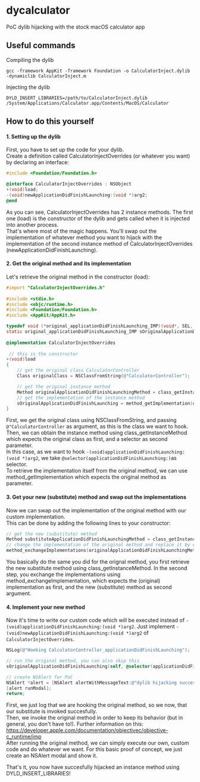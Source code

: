 # dycalculator
PoC dylib hijacking with the stock macOS calculator app

## Useful commands

Compiling the dylib  
```
gcc -framework AppKit -framework Foundation -o CalculatorInject.dylib -dynamiclib CalculatorInject.m
```

Injecting the dylib  
```
DYLD_INSERT_LIBRARIES=/path/to/CalculatorInject.dylib /System/Applications/Calculator.app/Contents/MacOS/Calculator
```


## How to do this yourself

#### 1. Setting up the dylib

First, you have to set up the code for your dylib.  
Create a definition called CalculatorInjectOverrides (or whatever you want) by declaring an interface:
```objective-c
#include <Foundation/Foundation.h>

@interface CalculatorInjectOverrides : NSObject
+(void)load;
-(void)newApplicationDidFinishLaunching:(void *)arg2;
@end
```

As you can see, CalculatorInjectOverrides has 2 instance methods.
The first one (load) is the constructor of the dylib and gets called when it is injected into another process.  
That's where most of the magic happens. You'll swap out the implementation of whatever method you want to hijack with the implementation of the second instance method of CalculatorInjectOverrides (newApplicationDidFinishLaunching).


#### 2. Get the original method and its implementation
Let's retrieve the original method in the constructor (load):
```objective-c
#import "CalculatorInjectOverrides.h"
 
#include <stdio.h>
#include <objc/runtime.h>
#include <Foundation/Foundation.h>
#include <AppKit/AppKit.h>

typedef void (*original_applicationDidFinishLaunching_IMP)(void*, SEL, void*);
static original_applicationDidFinishLaunching_IMP sOriginalApplicationDidFinishLaunching;
 
@implementation CalculatorInjectOverrides
 
 // this is the constructor
+(void)load
{
    // get the original class CalculatorController
    Class originalClass = NSClassFromString(@"CalculatorController");

    // get the original instance method
    Method originalApplicationDidFinishLaunchingMethod = class_getInstanceMethod(originalClass, @selector(applicationDidFinishLaunching:));
    // get the implementation of the instance method
    sOriginalApplicationDidFinishLaunching = method_getImplementation(originalApplicationDidFinishLaunchingMethod);
}
```
First, we get the original class using NSClassFromString, and passing ```@"CalculatorController``` as argument, as this is the class we want to hook.  
Then, we can obtain the instance method using class_getInstanceMethod which expects the original class as first, and a selector as second parameter.  
In this case, as we want to hook ```-(void)applicationDidFinishLaunching:(void *)arg2```, we take ```@selector(applicationDidFinishLaunching:)```as selector.  
To retrieve the implementation itself from the original method, we can use method_getImplementation which expects the original method as parameter.  

#### 3. Get your new (substitute) method and swap out the implementations
Now we can swap out the implementation of the original method with our custom implementation.  
This can be done by adding the following lines to your constructor:  
```objective-c
// get the new (substitute) method
Method substituteApplicationDidFinishLaunchingMethod = class_getInstanceMethod(NSClassFromString(@"CalculatorInjectOverrides"), @selector(newApplicationDidFinishLaunching:));
// change the implementation of the original method and replace it by our substitute
method_exchangeImplementations(originalApplicationDidFinishLaunchingMethod, substituteApplicationDidFinishLaunchingMethod);
```

You basically do the same you did for the orignal method, you first retrieve the new substitute method using class_getInstanceMethod.
In the second step, you exchange the implementations using method_exchangeImplementation, which expects the (original) implementation as first, and the new (substitute) method as second argument.  

#### 4. Implement your new method
Now it's time to write our custom code which will be executed instead of ```-(void)applicationDidFinishLaunching:(void *)arg2```.
Just implement ```-(void)newApplicationDidFinishLaunching:(void *)arg2``` of ```CalculatorInjectOverrides```.  
```objective-c
NSLog(@"Hooking CalculatorController_applicationDidFinishLaunching");

// run the original method, you can also skip this
sOriginalApplicationDidFinishLaunching(self, @selector(applicationDidFinishLaunching:), arg2);

// create NSAlert for PoC 
NSAlert *alert = [NSAlert alertWithMessageText:@"dylib hijacking succesful!" defaultButton:@"OK" alternateButton:nil otherButton:nil informativeTextWithFormat:@"Code succesfully injected using DYLD_INSERT_LIBRARIES."];
[alert runModal];
return;
```
First, we just log that we are hooking the original method, so we now, that our substitute is invoked succesfully.  
Then, we invoke the original method in order to keep its behavior (but in general, you don't have to!). Further information on this: https://developer.apple.com/documentation/objectivec/objective-c_runtime/imp  
After running the original method, we can simply execute our own, custom code and do whatever we want. For this basic proof of concept, we just create an NSAlert modal and show it.  

That's it, you now have succesfully hijacked an instance method using DYLD_INSERT_LIBRARIES!
